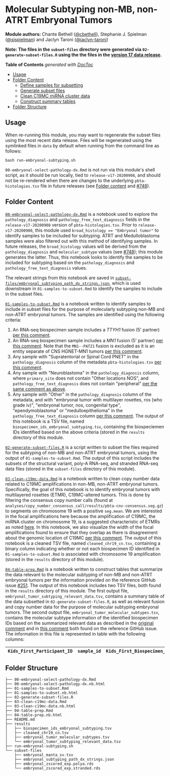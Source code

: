 # Molecular Subtyping non-MB, non-ATRT Embryonal Tumors

**Module authors:** Chante Bethell ([@cbethell](https://github.com/cbethell)), Stephanie J. Spielman ([@sjspielman](https://github.com/sjspielman)) and Jaclyn Taroni ([@jaclyn-taroni](https://github.com/jaclyn-taroni))

**Note: The files in the `subset-files` directory were generated via `02-generate-subset-files.R` using the the files in the [version 17 data release](https://github.com/AlexsLemonade/OpenPBTA-analysis/pull/764).**

<!-- START doctoc generated TOC please keep comment here to allow auto update -->
<!-- DON'T EDIT THIS SECTION, INSTEAD RE-RUN doctoc TO UPDATE -->
**Table of Contents**  *generated with [DocToc](https://github.com/thlorenz/doctoc)*

- [Usage](#usage)
- [Folder Content](#folder-content)
  - [Define samples for subsetting](https://alexslemonade.github.io/OpenPBTA-analysis/analyses/molecular-subtyping-embryonal/01-samples-to-subset.nb.html)
  - [Generate subset files](https://github.com/AlexsLemonade/OpenPBTA-analysis/blob/master/analyses/molecular-subtyping-embryonal/02-generate-subset-files.R)
  - [Clean C19MC miRNA cluster data](https://alexslemonade.github.io/OpenPBTA-analysis/analyses/molecular-subtyping-embryonal/03-clean-c19mc-data.nb.html)
  - [Construct summary tables](https://alexslemonade.github.io/OpenPBTA-analysis/analyses/molecular-subtyping-embryonal/04-table-prep.nb.html)
- [Folder Structure](#folder-structure)

<!-- END doctoc generated TOC please keep comment here to allow auto update -->

## Usage

When re-running this module, you may want to regenerate the subset files using the most recent data release.
Files will be regenerated using the symlinked files in `data` by default when running from the command line as follows:

```
bash run-embryonal-subtyping.sh
```

`00-embryonal-select-pathology-dx.Rmd` is not run via this module's shell script, as it should be run locally, tied to `release-v17-20200908`, and should not be re-rendered when there are changes to the underlying `pbta-histologies.tsv` file in future releases (see [Folder content](#folder-content) and [#748](https://github.com/AlexsLemonade/OpenPBTA-analysis/issues/748)).

## Folder Content

[`00-embryonal-select-pathology-dx.Rmd`](https://alexslemonade.github.io/OpenPBTA-analysis/analyses/molecular-subtyping-embryonal/00-embryonal-select-pathology-dx.nb.html) is a notebook used to explore the `pathology_diagnosis` and `pathology_free_text_diagnosis` fields in the `release-v17-20200908` version of `pbta-histologies.tsv`. 
Prior to `release-v17-20200908`, this module used `broad_histology == "Embryonal tumor"` to identify samples to be included for subtyping.
ATRT and Medulloblastoma samples were also filtered out with this method of identifying samples.
In future releases, the `broad_histology` values will be derived from the `pathology_diagnosis` and `molecular_subtype` values (see [#748](https://github.com/AlexsLemonade/OpenPBTA-analysis/issues/748)); this module generates the latter.
Thus, this notebook looks to identify the samples to be included for subtyping based on the `pathology_diagnosis` and `pathology_free_text_diagnosis` values.

The relevant strings from this notebook are saved in [`subset-files/embryonal_subtyping_path_dx_strings.json`](subset-files/embryonal_subtyping_path_dx_strings.json), which is used downstream in `01-samples-to-subset.Rmd` to identify the samples to include in the subset files.

[`01-samples-to-subset.Rmd`](https://alexslemonade.github.io/OpenPBTA-analysis/analyses/molecular-subtyping-embryonal/01-samples-to-subset.nb.html) is a notebook written to identify samples to include in subset files for the purpose of molecularly subtyping non-MB and non-ATRT embryonal tumors.
The samples are identified using the following criteria:

1. An RNA-seq biospecimen sample includes a _TTYH1_ fusion (5' partner) [per this comment](https://github.com/AlexsLemonade/OpenPBTA-analysis/pull/401#issuecomment-573669727).
2. An RNA-seq biospecimen sample includes a _MN1_ fusion (5' partner) [per this comment](https://github.com/AlexsLemonade/OpenPBTA-analysis/pull/785#issuecomment-695015488).
Note that the `MN1--PATZ1` fusion is excluded as it is an entity separate of CNS HGNET-MN1 tumors [per this comment](https://github.com/AlexsLemonade/OpenPBTA-analysis/pull/788#discussion_r495302880).
3. Any sample with "Supratentorial or Spinal Cord PNET" in the `pathology_diagnosis` column of the metadata `pbta-histologies.tsv` [per this comment](https://github.com/AlexsLemonade/OpenPBTA-analysis/issues/752#issuecomment-697000066).
4. Any sample with "Neuroblastoma" in the `pathology_diagnosis` column, where `primary_site` does not contain "Other locations NOS", and `pathology_free_text_diagnosis` does not contain "peripheral" [per the same comment as above](https://github.com/AlexsLemonade/OpenPBTA-analysis/issues/752#issuecomment-697000066).
5. Any sample with "Other" in the `pathology_diagnosis` column of the metadata, and with "embryonal tumor with multilayer rosettes, ros (who grade iv)", "embryonal tumor, nos, congenital type", "ependymoblastoma" or "medulloepithelioma" in the `pathology_free_text_diagnosis` column [per this comment](https://github.com/AlexsLemonade/OpenPBTA-analysis/issues/752#issuecomment-697000066).
The output of this notebook is a TSV file, named `biospecimen_ids_embryonal_subtyping.tsv`, containing the biospeciemen IDs identified based on the above criteria (stored in the `results` directory of this module.

[`02-generate-subset-files.R`](https://github.com/AlexsLemonade/OpenPBTA-analysis/blob/master/analyses/molecular-subtyping-embryonal/02-generate-subset-files.R) is a script written to subset the files required for the subtyping of non-MB and non-ATRT embryonal tumors, using the output of `01-samples-to-subset.Rmd`.
The output of this script includes the subsets of the structural variant, poly-A RNA-seq, and stranded RNA-seq data files (stored in the `subset-files` directory of this module).

[`03-clean-c19mc-data.Rmd`](https://alexslemonade.github.io/OpenPBTA-analysis/analyses/molecular-subtyping-embryonal/03-clean-c19mc-data.nb.html) is a notebook written to clean copy number data related to C19MC amplifications in non-MB, non-ATRT embryonal tumors.
Specifically, the goal of this notebook is to identify embryonal tumors with multilayered rosettes (ETMR), C19MC-altered tumors.
This is done by filtering the consensus copy number calls (found at `analyses/copy_number_consensus_call/results/pbta-cnv-consensus.seg.gz`) to segments on chromosome 19 with a positive `seg.mean`.
We are interested in the focal amplifications here because the amplification of C19MC, the miRNA cluster on chromosome 19, is a suggested characteristic of ETMRs as noted [here](https://github.com/AlexsLemonade/OpenPBTA-analysis/issues/251#issue-520154478).
In this notebook, we also visualize the width of the focal amplifications found to ensure that they overlap as there is disagreement about the genomic location of C19MC [per this comment](https://github.com/AlexsLemonade/OpenPBTA-analysis/pull/458#issuecomment-581050051).
The output of this notebook is a cleaned TSV file, named `cleaned_chr19_cn.tsv`, containing a binary column indicating whether or not each biospecimen ID identified in `01-samples-to-subset.Rmd` is associated with chromosome 19 amplification (stored in the `results` directory of this module).

[`04-table-prep.Rmd`](https://alexslemonade.github.io/OpenPBTA-analysis/analyses/molecular-subtyping-embryonal/04-table-prep.nb.html) is a notebook written to construct tables that summarize the data relevant to the molecular subtyping of non-MB and non-ATRT embryonal tumors per the information provided on the reference GitHub issue [#251](https://github.com/AlexsLemonade/OpenPBTA-analysis/issues/251).
The output of this notebook includes two TSV files, both found in the `results` directory of this module.
The first output file, `embryonal_tumor_subtyping_relevant_data.tsv`, contains a summary table of the data subsetted in `02-generate-subset-files.R`, as well as relevant fusion and copy number data for the purpose of molecular subtyping embryonal tumors.
The second output file, `embryonal_tumor_molecular_subtypes.tsv`, contains the molecular subtype information of the identified biospecimen IDs based on the summarized relevant data as described in the [original comment](https://github.com/AlexsLemonade/OpenPBTA-analysis/issues/251#issue-520154478) and in [this comment](https://github.com/AlexsLemonade/OpenPBTA-analysis/issues/251#issuecomment-571807158) both found on the reference GitHub issue.
The information in this file is represented in table with the following columns:


| `Kids_First_Participant_ID` | `sample_id` | `Kids_First_Biospecimen_ID_DNA` | `Kids_First_Biospecimen_ID_RNA` | `molecular_subtype` |
|-----------------------------|-------------|---------------------------------|---------------------------------|---------------------|



## Folder Structure

```
├── 00-embryonal-select-pathology-dx.Rmd
├── 00-embryonal-select-pathology-dx.nb.html
├── 01-samples-to-subset.Rmd
├── 01-samples-to-subset.nb.html
├── 02-generate-subset-files.R
├── 03-clean-c19mc-data.Rmd
├── 03-clean-c19mc-data.nb.html
├── 04-table-prep.Rmd
├── 04-table-prep.nb.html
├── README.md
├── results
│   ├── biospecimen_ids_embryonal_subtyping.tsv
│   ├── cleaned_chr19_cn.tsv
│   ├── embryonal_tumor_molecular_subtypes.tsv
│   └── embryonal_tumor_subtyping_relevant_data.tsv
├── run-embryonal-subtyping.sh
└── subset-files
    ├── embryonal_manta_sv.tsv
    ├── embryonal_subtyping_path_dx_strings.json
    ├── embryonal_zscored_exp.polya.rds
    └── embryonal_zscored_exp.stranded.rds
```
